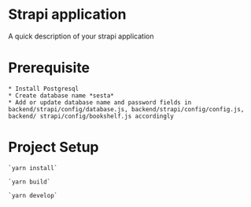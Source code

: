 # Strapi application

A quick description of your strapi application

# Prerequisite

    * Install Postgresql
    * Create database name *sesta*
    * Add or update database name and password fields in backend/strapi/config/database.js, backend/strapi/config/config.js, backend/ strapi/config/bookshelf.js accordingly

# Project Setup

    `yarn install`

    `yarn build`

    `yarn develop`
